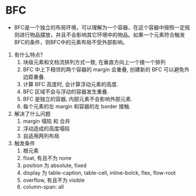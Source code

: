 # BFC

- BFC是一个独立的布局环境，可以理解为一个容器，在这个容器中按照一定规则进行物品摆放，并且不会影响其它环境中的物品。如果一个元素符合触发BFC的条件，则BFC中的元素布局不受外部影响。

1. 有什么特点?
    1. 块级元素和文档流排列方式一致, 在垂直方向上一个接一个排列
    2. BFC 中上下相邻的两个容器的 margin 会重叠, 创建新的 BFC 可以避免外边距重叠.
    3. 计算 BFC 高度时, 会计算浮动元素的高度.
    4. BFC 区域不会与浮动的容器发生重叠.
    5. BFC 是独立的容器, 内部元素不会影响外部元素.
    6. 每个元素的左 margin 和容器的左 border 接触.
2. 解决了什么问题
    1. margin 塌陷 和 合并
    2. 浮动造成的高度塌陷
    3. 自适用两列布局
3. 触发条件
    1. 根元素
    2. float, 有且不为 none
    3. position 为 absolute, fixed
    4. display 为 table-caption, table-cell, inline-bolck, flex, flow-root
    5. overflow, 有且不为 visible
    6. column-span: all
